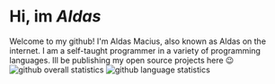 # Hi, im *Aldas*
Welcome to my github! I'm Aldas Macius, also known as Aldas on the internet. I am a self-taught programmer in a variety of programming languages. Ill be publishing my open source projects here 😉
![github overall statistics](https://github-readme-stats.vercel.app/api?username=faith&show_icons=true&theme=tokyonight)
![github language statistics](https://github-readme-stats.vercel.app/api/top-langs/?username=faith&show_icons=true&layout=compact&theme=tokyonight)
